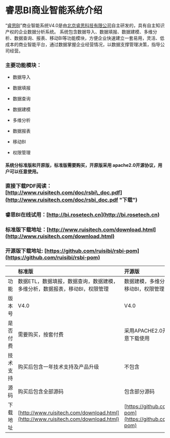 # 睿思BI商业智能系统介绍

“[睿思BI](http://www.ruisitech.com/product.html)”商业智能系统V4.0是由[北京睿思科技有限公司](http://www.ruisitech.com)自主研发的，具有自主知识产权的企业数据分析系统。 系统包含数据导入、数据填报、数据建模、多维分析、数据查询、报表、移动BI等功能模块，方便企业快速建立一套易用，灵活、低成本的商业智能平台，通过数据掌握企业经营情况，以数据支撑管理决策，指导公司经营。

### 主要功能模块：

* 数据导入

* 数据填报

* 数据查询

* 数据建模

* 多维分析

* 数据报表

* 移动BI

* 权限管理

#### 系统分标准版和开原版，标准版需要购买，开原版采用 apache2.0开源协议，用户可以任意使用。

### 直接下载PDF阅读：[http://www.ruisitech.com/doc/rsbi\_doc.pdf](http://www.ruisitech.com/doc/rsbi_doc.pdf "下载")

### 睿思BI在线试用：[http://bi.rosetech.cn](http://bi.rosetech.cn)

### 标准版下载地址：[http://www.ruisitech.com/download.html](http://www.ruisitech.com/download.html)

### 开源版下载地址:  [https://github.com/ruisibi/rsbi-pom](https://github.com/ruisibi/rsbi-pom)

|  | 标准版 | 开源版 |
| :--- | :--- | :--- |
| 功能 | 数据ETL，数据填报，数据查询，数据建模，多维分析，数据报表，移动BI，权限管理 | 数据建模，多维分析，数据报表，移动BI，权限管理 |
| 版本号 | V4.0 | V4.0 |
| 是否付费 | 需要购买，按套付费 | 采用APACHE2.0开源协议，可任意下载使用 |
| 技术支持 | 购买后包含一年技术支持及产品升级 | 不包含 |
| 源码 | 购买后包含全部源码 | 包含部分源码 |
| 下载地址 | [http://www.ruisitech.com/download.html](http://www.ruisitech.com/download.html) | [https://github.com/ruisibi/rsbi-pom](https://github.com/ruisibi/rsbi-pom) |



